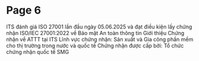 # Page 6

 ITS đánh giá ISO 27001 lần đầu ngày 05.06.2025 và đạt điều kiện lấy chứng nhận ISO/IEC  27001:2022 về Bảo mật An toàn thông tin Giới thiệu Chứng nhận về ATTT tại ITS Lĩnh vực chứng nhận: Sản xuất và Gia công phần mềm cho thị trường trong nước và quốc tế 
 Chứng nhận được cấp bởi: Tổ chức chứng nhận quốc tế SMG 
